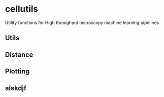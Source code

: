# cellutils
Utility functions for High throughput microscopy machine learning pipelines

## Utils

## Distance

## Plotting

## alskdjf